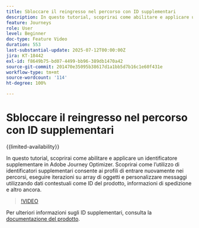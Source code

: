 ```yaml
---
title: Sbloccare il reingresso nel percorso con ID supplementari
description: In questo tutorial, scoprirai come abilitare e applicare un identificatore supplementare in Adobe Journey Optimizer. Scoprirai come l’utilizzo di identificatori supplementari consente ai profili di entrare nuovamente nei percorsi, eseguire iterazioni su array di oggetti e personalizzare messaggi utilizzando dati contestuali come ID del prodotto, informazioni di spedizione e altro ancora.
feature: Journeys
role: User
level: Beginner
doc-type: Feature Video
duration: 553
last-substantial-update: 2025-07-12T00:00:00Z
jira: KT-18442
exl-id: f8649b75-bd07-4499-bb96-389db1470a42
source-git-commit: 201470e35095b38617d1a1bb5d7b16c1e60f431e
workflow-type: tm+mt
source-wordcount: '114'
ht-degree: 100%

---
```


# Sbloccare il reingresso nel percorso con ID supplementari

{{limited-availability}}

In questo tutorial, scoprirai come abilitare e applicare un identificatore supplementare in Adobe Journey Optimizer. Scoprirai come l’utilizzo di identificatori supplementari consente ai profili di entrare nuovamente nei percorsi, eseguire iterazioni su array di oggetti e personalizzare messaggi utilizzando dati contestuali come ID del prodotto, informazioni di spedizione e altro ancora.

>[!VIDEO](https://video.tv.adobe.com/v/3464792/?learn=on&enablevpops)

Per ulteriori informazioni sugli ID supplementari, consulta la [documentazione del prodotto](https://experienceleague.adobe.com/it/docs/journey-optimizer/using/orchestrate-journeys/manage-journey/supplemental-identifier).
